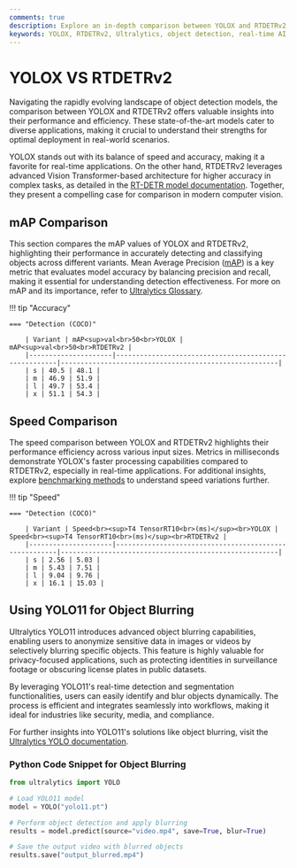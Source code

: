 ```yaml
---
comments: true
description: Explore an in-depth comparison between YOLOX and RTDETRv2, two cutting-edge models in real-time object detection and computer vision. Learn how these models excel in accuracy, speed, and adaptability for real-time AI and edge AI applications.
keywords: YOLOX, RTDETRv2, Ultralytics, object detection, real-time AI, edge AI, computer vision, model comparison
---
```


# YOLOX VS RTDETRv2

Navigating the rapidly evolving landscape of object detection models, the comparison between YOLOX and RTDETRv2 offers valuable insights into their performance and efficiency. These state-of-the-art models cater to diverse applications, making it crucial to understand their strengths for optimal deployment in real-world scenarios.

YOLOX stands out with its balance of speed and accuracy, making it a favorite for real-time applications. On the other hand, RTDETRv2 leverages advanced Vision Transformer-based architecture for higher accuracy in complex tasks, as detailed in the [RT-DETR model documentation](https://docs.ultralytics.com/reference/models/rtdetr/model/). Together, they present a compelling case for comparison in modern computer vision.

## mAP Comparison

This section compares the mAP values of YOLOX and RTDETRv2, highlighting their performance in accurately detecting and classifying objects across different variants. Mean Average Precision ([mAP](https://www.ultralytics.com/glossary/mean-average-precision-map)) is a key metric that evaluates model accuracy by balancing precision and recall, making it essential for understanding detection effectiveness. For more on mAP and its importance, refer to [Ultralytics Glossary](https://www.ultralytics.com/glossary/mean-average-precision-map).

!!! tip "Accuracy"

    === "Detection (COCO)"

    	| Variant | mAP<sup>val<br>50<br>YOLOX | mAP<sup>val<br>50<br>RTDETRv2 |
    	|---------------------|-------------------------------------------------------|-------------------------------------------------------|
    	| s | 40.5 | 48.1 |
    	| m | 46.9 | 51.9 |
    	| l | 49.7 | 53.4 |
    	| x | 51.1 | 54.3 |

## Speed Comparison

The speed comparison between YOLOX and RTDETRv2 highlights their performance efficiency across various input sizes. Metrics in milliseconds demonstrate YOLOX's faster processing capabilities compared to RTDETRv2, especially in real-time applications. For additional insights, explore [benchmarking methods](https://docs.ultralytics.com/modes/benchmark/) to understand speed variations further.

!!! tip "Speed"

    === "Detection (COCO)"

    	| Variant | Speed<br><sup>T4 TensorRT10<br>(ms)</sup><br>YOLOX | Speed<br><sup>T4 TensorRT10<br>(ms)</sup><br>RTDETRv2 |
    	|---------------------|-------------------------------------------------------|-------------------------------------------------------|
    	| s | 2.56 | 5.03 |
    	| m | 5.43 | 7.51 |
    	| l | 9.04 | 9.76 |
    	| x | 16.1 | 15.03 |

## Using YOLO11 for Object Blurring

Ultralytics YOLO11 introduces advanced object blurring capabilities, enabling users to anonymize sensitive data in images or videos by selectively blurring specific objects. This feature is highly valuable for privacy-focused applications, such as protecting identities in surveillance footage or obscuring license plates in public datasets.

By leveraging YOLO11's real-time detection and segmentation functionalities, users can easily identify and blur objects dynamically. The process is efficient and integrates seamlessly into workflows, making it ideal for industries like security, media, and compliance.

For further insights into YOLO11's solutions like object blurring, visit the [Ultralytics YOLO documentation](https://docs.ultralytics.com/guides/).

### Python Code Snippet for Object Blurring

```python
from ultralytics import YOLO

# Load YOLO11 model
model = YOLO("yolo11.pt")

# Perform object detection and apply blurring
results = model.predict(source="video.mp4", save=True, blur=True)

# Save the output video with blurred objects
results.save("output_blurred.mp4")
```

